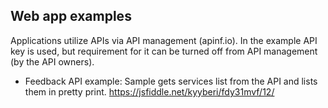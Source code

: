 ## Web app examples

Applications utilize APIs via API management (apinf.io). In the example API key is used, but requirement for it can be turned off from API management (by the API owners). 

* Feedback API example: Sample gets services list from the API and lists them in pretty print. https://jsfiddle.net/kyyberi/fdy31mvf/12/
